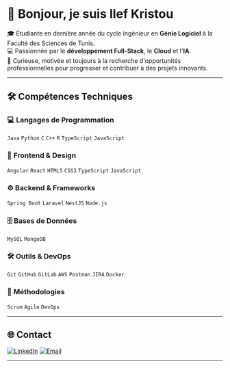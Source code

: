 # 👋 Bonjour, je suis Ilef Kristou  

🎓 Étudiante en dernière année du cycle ingénieur en **Génie Logiciel** à la Faculté des Sciences de Tunis.  
💻 Passionnée par le **développement Full-Stack**, le **Cloud** et l'**IA**.  
🚀 Curieuse, motivée et toujours à la recherche d'opportunités professionnelles pour progresser et contribuer à des projets innovants.  

---

## 🛠️ Compétences Techniques

### 💻 **Langages de Programmation**
`Java` `Python` `C` `C++` `R` `TypeScript` `JavaScript`

### 🎨 **Frontend & Design**
`Angular` `React` `HTML5` `CSS3` `TypeScript` `JavaScript`

### ⚙️ **Backend & Frameworks**
`Spring Boot` `Laravel` `NestJS` `Node.js`

### 🗄️ **Bases de Données**
`MySQL` `MongoDB`

### 🛠️ **Outils & DevOps**
`Git` `GitHub` `GitLab` `AWS` `Postman` `JIRA` `Docker`

### 🔄 **Méthodologies**
`Scrum` `Agile` `DevOps`

---

## 🌐 Contact

[![LinkedIn](https://img.shields.io/badge/LinkedIn-0077B5?style=for-the-badge&logo=linkedin&logoColor=white)](https://www.linkedin.com/in/ilef-kristou-99374a302/)
[![Email](https://img.shields.io/badge/Email-D14836?style=for-the-badge&logo=gmail&logoColor=white)](mailto:ilef.kristou@etudiant-fst.utm.tn)

---
